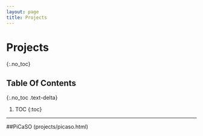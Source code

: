 ```yaml
---
layout: page
title: Projects
---
```


# Projects
{:.no_toc}

## Table Of Contents
{:.no_toc .text-delta}

1. TOC
{:toc}

---
##PiCaSO (projects/picaso.html)
